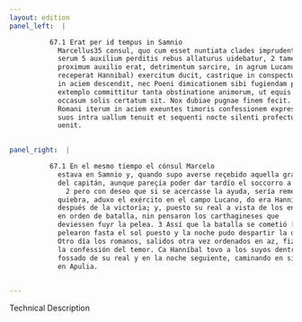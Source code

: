 ```yaml
---
layout: edition
panel_left:  |

          67.1 Erat per id tempus in Samnio
            Marcellus35 consul, quo cum esset nuntiata clades imprudentia ducis accepta, quamquam
            serum 5 auxilium perditis rebus allaturus uidebatur, 2 tamen cupiens quod
            proximum auxilio erat, detrimentum sarcire, in agrum Lucanum (eo enim post uictoriam se
            receperat Hannibal) exercitum ducit, castrique in conspectu hostium positis, paulopost
            in aciem descendit, nec Poeni dimicationem sibi fugiendam putant. 3 Praelium
            extemplo committitur tanta obstinatione animorum, ut equis prope uiribus usque ad
            occasum solis certatum sit. Nox dubiae pugnae finem fecit. 4 Postero die
            Romani iterum in aciem exeuntes timoris confessionem expresserunt hosti. Hannibal enim
            suos intra uallum tenuit et sequenti nocte silenti profectus agmine in Apuliam
            uenit.
        

panel_right:  |

          67.1 En el mesmo tiempo el cónsul Marcelo
            estava en Samnio y, quando supo averse reçebido aquella grand pérdida por imprudencia
            del capitán, aunque pareçía poder dar tardío el soccorro a las cosas ya perdidas,
              2 pero con deseo que si se acercasse la ayuda, sería remendar algo de la
            quiebra, aduxo el exército en el campo Lucano, do era Hanníbal ydo
            después de la victoria; y, puesto su real a vista de los enemigos, dende a poco se puso
            en orden de batalla, nin pensaron los carthagineses que
            deviessen fuyr la pelea. 3 Assí que la batalla se cometió [177r,a] luego con tan grand obstinatión de ánimos, que quasi con eguales fuerças
            pelearon fasta el sol puesto y la noche pudo despartir la dubdosa victoria. 4
            Otro día los romanos, salidos otra vez ordenados en az, fizieron manifestar al enemigo
            la confessión del temor. Ca Hanníbal tovo a los suyos dentro del
            fossado de su real y en la noche seguiente, caminando en silencio con sus compañas, vino
            en Apulia.
        

---
```


 Technical Description 